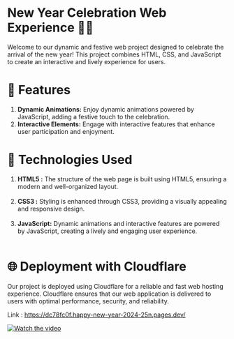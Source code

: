 # New Year Celebration Web Experience 🎉🚀

<p>Welcome to our dynamic and festive web project designed to celebrate the arrival of the new year! This project combines HTML, CSS, and JavaScript to create an interactive and lively experience for users.</p>

# 🎉 Features
<ol>
<li><b>Dynamic Animations:</b> Enjoy dynamic animations powered by JavaScript, adding a festive touch to the celebration.</li>
<li><b>Interactive Elements:</b> Engage with interactive features that enhance user participation and enjoyment.</li>
</ol>

# 🚀 Technologies Used

<ol>
<li><b>HTML5 :</b> The structure of the web page is built using HTML5, ensuring a modern and well-organized layout.</li><br>
<li><b>CSS3 :</b> Styling is enhanced through CSS3, providing a visually appealing and responsive design.</li><br>
<li><b>JavaScript:</b> Dynamic animations and interactive features are powered by JavaScript, creating a lively and engaging user experience.</li><br>
</ol>

# 🌐 Deployment with Cloudflare

Our project is deployed using Cloudflare for a reliable and fast web hosting experience. Cloudflare ensures that our web application is delivered to users with optimal performance, security, and reliability.

Link : https://dc78fc0f.happy-new-year-2024-25n.pages.dev/


[![Watch the video](https://img.youtube.com/vi/YOUR_VIDEO_ID/0.jpg)](https://firebasestorage.googleapis.com/v0/b/test-reactnative-9bda1.appspot.com/o/happy%20new%20year.mp4?alt=media&token=c4e900a4-688b-41d8-a1fc-6013f9226d6a)
